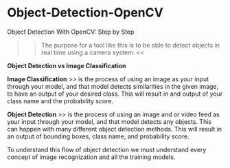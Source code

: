 # Object-Detection-OpenCV
Object Detection With OpenCV: Step by Step

>> The purpose for a tool like this is to be able to detect objects in real time using a camera system.  <<

**Object Detection vs Image Classification**

**Image Classification** >> is the process of using an image as your input through your model, and that model detects similarities in the given image, to have an output of your desired class. This will result in and output of your class name and the probability score.

**Object Detection** >> is the process of using an image and or video feed as your input through your model, and that model detects any objects. This can happen with many different object detection methods. This will result in an output of bounding boxes, class name, and probability score.

To understand this flow of object detection we must understand every concept of image recognization and all the training models.
